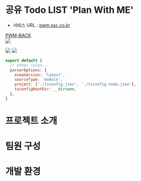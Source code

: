 # 공유 Todo LIST 'Plan With ME'
- 서비스 URL : [pwm.ssc.co.kr](https://pwm.ssc.co.kr)

[PWM-BACK](https://github.com/plan-with-me/api-server)<br>
<img src="https://img.shields.io/badge/FastAPI-009688?style=flat-square&logo=FastAPI&logoColor=WHITE"/>

<img src="https://img.shields.io/badge/TypeScript-3178C6?style=flat-square&logo=TypeScript&logoColor=WHITE"/>
<img src="https://img.shields.io/badge/React-61DAFB?style=flat-square&logo=React&logoColor=WHITE"/>



```js
export default {
  // other rules...
  parserOptions: {
    ecmaVersion: 'latest',
    sourceType: 'module',
    project: ['./tsconfig.json', './tsconfig.node.json'],
    tsconfigRootDir: __dirname,
  },
}
```

# 프로젝트 소개

# 팀원 구성

# 개발 환경
